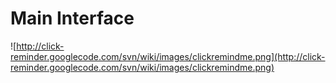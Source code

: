 # Main Interface #
![http://click-reminder.googlecode.com/svn/wiki/images/clickremindme.png](http://click-reminder.googlecode.com/svn/wiki/images/clickremindme.png)